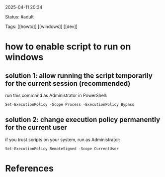 2025-04-11 20:34

Status: #adult

Tags: [[howto]] [[windows]] [[dev]]

# how to enable script to run on windows
## solution 1: allow running the script temporarily for the current session (recommended)

run this command as Administrator in PowerShell:

```
Set-ExecutionPolicy -Scope Process -ExecutionPolicy Bypass
```



## solution 2: change execution policy permanently for the current user

if you trust scripts on your system, run as Administrator:
```
Set-ExecutionPolicy RemoteSigned -Scope CurrentUser
```

# References

